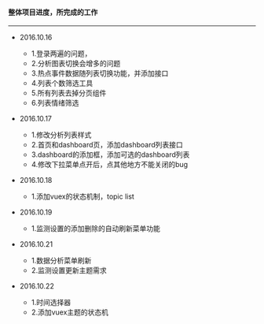 #### 整体项目进度，所完成的工作
------

- 2016.10.16
    - 1.登录两遍的问题，
    - 2.分析图表切换会增多的问题
    - 3.热点事件数据随列表切换功能，并添加接口
    - 4.列表个数筛选工具
    - 5.所有列表去掉分页组件
    - 6.列表情绪筛选
    
- 2016.10.17
    - 1.修改分析列表样式
    - 2.首页和dashboard页，添加dashboard列表接口
    - 3.dashboard的添加框，添加可选的dashboard列表
    - 4.修改下拉菜单点开后，点其他地方不能关闭的bug
    
- 2016.10.18
    - 1.添加vuex的状态机制，topic list
    
- 2016.10.19
    - 1.监测设置的添加删除的自动刷新菜单功能
    
- 2016.10.21
    - 1.数据分析菜单刷新
    - 2.监测设置更新主题需求
        
- 2016.10.22
    - 1.时间选择器
    - 2.添加vuex主题的状态机
    
    